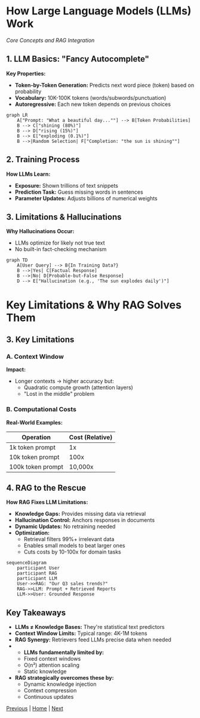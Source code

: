 # How Large Language Models (LLMs) Work
*Core Concepts and RAG Integration*

## 1. LLM Basics: "Fancy Autocomplete"

**Key Properties:**
- **Token-by-Token Generation:** Predicts next word piece (token) based on probability
- **Vocabulary:** 10K-100K tokens (words/subwords/punctuation)
- **Autoregressive:** Each new token depends on previous choices

```mermaid
graph LR
    A["Prompt: "What a beautiful day...""] --> B[Token Probabilities]
    B --> C["shining (80%)"]
    B --> D["rising (15%)"]
    B --> E["exploding (0.1%)"]
    B -->|Random Selection| F["Completion: "the sun is shining""]
```

## 2. Training Process

**How LLMs Learn:**
- **Exposure:** Shown trillions of text snippets
- **Prediction Task:** Guess missing words in sentences
- **Parameter Updates:** Adjusts billions of numerical weights

## 3. Limitations & Hallucinations

**Why Hallucinations Occur:**
- LLMs optimize for likely not true text
- No built-in fact-checking mechanism

```mermaid
graph TD
    A[User Query] --> B{In Training Data?}
    B -->|Yes| C[Factual Response]
    B -->|No| D[Probable-but-False Response]
    D --> E["Hallucination (e.g., 'The sun explodes daily')"]
```

# Key Limitations & Why RAG Solves Them

## 3. Key Limitations

### A. Context Window
**Impact:**
- Longer contexts → higher accuracy but:
  - Quadratic compute growth (attention layers)
  - "Lost in the middle" problem

### B. Computational Costs
**Real-World Examples:**

| Operation         | Cost (Relative) |
|-------------------|-----------------|
| 1k token prompt   | 1x              |
| 10k token prompt  | 100x            |
| 100k token prompt | 10,000x         |




## 4. RAG to the Rescue

**How RAG Fixes LLM Limitations:**
- **Knowledge Gaps:** Provides missing data via retrieval
- **Hallucination Control:** Anchors responses in documents
- **Dynamic Updates:** No retraining needed
- **Optimization:**
    - Retrieval filters 99%+ irrelevant data
    - Enables small models to beat larger ones
    - Cuts costs by 10-100x for domain tasks

```mermaid
sequenceDiagram
    participant User
    participant RAG
    participant LLM
    User->>RAG: "Our Q3 sales trends?"
    RAG->>LLM: Prompt + Retrieved Reports
    LLM->>User: Grounded Response
```

## Key Takeaways

- **LLMs ≠ Knowledge Bases:** They're statistical text predictors
- **Context Window Limits:** Typical range: 4K-1M tokens
- **RAG Synergy:** Retrievers feed LLMs precise data when needed
- - **LLMs fundamentally limited by:**
  - Fixed context windows
  - O(n²) attention scaling
  - Static knowledge
- **RAG strategically overcomes these by:**
  - Dynamic knowledge injection
  - Context compression
  - Continuous updates
 
[Previous](./3_RAG_Architecture.md) | [Home](./Readme.md) | [Next](./5_Intro_to_Information_Retrieval.md)
